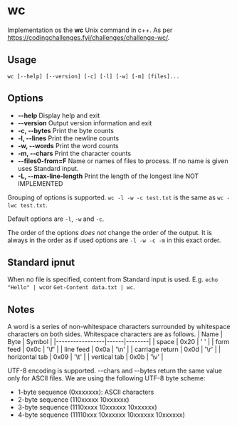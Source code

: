 # wc

Implementation os the **wc** Unix command in c++. As per https://codingchallenges.fyi/challenges/challenge-wc/.

## Usage

`wc [--help] [--version] [-c] [-l] [-w] [-m] [files]...`

## Options
- **--help** Display help and exit
- **--version** Output version information and exit
- **-c, --bytes** Print the byte counts
- **-l, --lines** Print the newline counts
- **-w, --words** Print the word counts
- **-m, --chars** Print the character counts
- **--files0-from=F** Name or names of files to process. If no name is given uses Standard input.
- **-L, --max-line-length** Print the length of the longest line NOT IMPLEMENTED

Grouping of options is supported. `wc -l -w -c test.txt` is the same as `wc -lwc test.txt`.

Default options are `-l`, `-w` and `-c`.

The order of the options *does not* change the order of the output. It is always in the order as if used options are `-l -w -c -m` in this exact order.

## Standard ipnut

When no file is specified, content from Standard input is used. E.g. `echo "Hello" | wc`or `Get-Content data.txt | wc`.

## Notes

A word is a series of non-whitespace characters surrounded by whitespace characters on both sides. Whitespace characters are as follows.
| Name            | Byte | Symbol |
|-----------------|------|--------|
| space           | 0x20 | ' '    |
| form feed       | 0x0c | '\f'   |
| line feed       | 0x0a | '\n'   |
| carriage return | 0x0d | '\r'   |
| horizontal tab  | 0x09 | '\t'   |
| vertical tab    | 0x0b | '\v'   |

UTF-8 encoding is supported. --chars and --bytes return the same value only for ASCII files. We are using the following UTF-8 byte scheme:
- 1-byte sequence (0xxxxxxx): ASCII characters
- 2-byte sequence (110xxxxx 10xxxxxx)
- 3-byte sequence (1110xxxx 10xxxxxx 10xxxxxx)
- 4-byte sequence (11110xxx 10xxxxxx 10xxxxxx 10xxxxxx)


